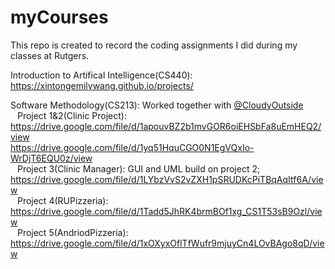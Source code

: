# myCourses
This repo is created to record the coding assignments I did during my classes at Rutgers.

Introduction to Artifical Intelligence(CS440): https://xintongemilywang.github.io/projects/


Software Methodology(CS213): Worked together with <a href="https://github.com/scarletrat"> @CloudyOutside</a> <br/>
&ensp; Project 1&2(Clinic Project): https://drive.google.com/file/d/1apouvBZ2b1mvGOR6oiEHSbFa8uEmHEQ2/view <br> https://drive.google.com/file/d/1yq51HquCGO0N1EgVQxIo-WrDjT6EQU0z/view <br/>
&ensp; Project 3(Clinic Manager): GUI and UML build on project 2; https://drive.google.com/file/d/1LYbzVvS2vZXH1pSRUDKcPiTBqAqItf6A/view <br/>
&ensp; Project 4(RUPizzeria): https://drive.google.com/file/d/1Tadd5JhRK4brmBOf1xg_CS1T53sB9Ozl/view <br/>
&ensp; Project 5(AndriodPizzeria): https://drive.google.com/file/d/1xOXyxOflTfWufr9mjuyCn4LOvBAgo8qD/view <br/>
